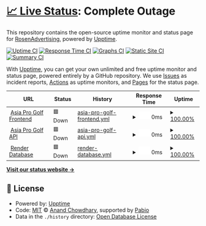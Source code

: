 # [📈 Live Status](https://RosenAdvertising.github.io/upptime): <!--live status--> **Complete Outage**

This repository contains the open-source uptime monitor and status page for [RosenAdvertising](https://RosenAdvertising.github.io/upptime), powered by [Upptime](https://github.com/upptime/upptime).

[![Uptime CI](https://github.com/RosenAdvertising/upptime/workflows/Uptime%20CI/badge.svg)](https://github.com/RosenAdvertising/upptime/actions?query=workflow%3A%22Uptime+CI%22)
[![Response Time CI](https://github.com/RosenAdvertising/upptime/workflows/Response%20Time%20CI/badge.svg)](https://github.com/RosenAdvertising/upptime/actions?query=workflow%3A%22Response+Time+CI%22)
[![Graphs CI](https://github.com/RosenAdvertising/upptime/workflows/Graphs%20CI/badge.svg)](https://github.com/RosenAdvertising/upptime/actions?query=workflow%3A%22Graphs+CI%22)
[![Static Site CI](https://github.com/RosenAdvertising/upptime/workflows/Static%20Site%20CI/badge.svg)](https://github.com/RosenAdvertising/upptime/actions?query=workflow%3A%22Static+Site+CI%22)
[![Summary CI](https://github.com/RosenAdvertising/upptime/workflows/Summary%20CI/badge.svg)](https://github.com/RosenAdvertising/upptime/actions?query=workflow%3A%22Summary+CI%22)

With [Upptime](https://upptime.js.org), you can get your own unlimited and free uptime monitor and status page, powered entirely by a GitHub repository. We use [Issues](https://github.com/RosenAdvertising/upptime/issues) as incident reports, [Actions](https://github.com/RosenAdvertising/upptime/actions) as uptime monitors, and [Pages](https://RosenAdvertising.github.io/upptime) for the status page.

<!--start: status pages-->
<!-- This summary is generated by Upptime (https://github.com/upptime/upptime) -->
<!-- Do not edit this manually, your changes will be overwritten -->
<!-- prettier-ignore -->
| URL | Status | History | Response Time | Uptime |
| --- | ------ | ------- | ------------- | ------ |
| <img alt="" src="https://icons.duckduckgo.com/ip3/asiaprogolf.netlify.app.ico" height="13"> [Asia Pro Golf Frontend](https://asiaprogolf.netlify.app) | 🟥 Down | [asia-pro-golf-frontend.yml](https://github.com/RosenAdvertising/upptime/commits/HEAD/history/asia-pro-golf-frontend.yml) | <details><summary><img alt="Response time graph" src="./graphs/asia-pro-golf-frontend/response-time-week.png" height="20"> 0ms</summary><br><a href="https://RosenAdvertising.github.io/upptime/history/asia-pro-golf-frontend"><img alt="Response time 0" src="https://img.shields.io/endpoint?url=https%3A%2F%2Fraw.githubusercontent.com%2FRosenAdvertising%2Fupptime%2FHEAD%2Fapi%2Fasia-pro-golf-frontend%2Fresponse-time.json"></a><br><a href="https://RosenAdvertising.github.io/upptime/history/asia-pro-golf-frontend"><img alt="24-hour response time 0" src="https://img.shields.io/endpoint?url=https%3A%2F%2Fraw.githubusercontent.com%2FRosenAdvertising%2Fupptime%2FHEAD%2Fapi%2Fasia-pro-golf-frontend%2Fresponse-time-day.json"></a><br><a href="https://RosenAdvertising.github.io/upptime/history/asia-pro-golf-frontend"><img alt="7-day response time 0" src="https://img.shields.io/endpoint?url=https%3A%2F%2Fraw.githubusercontent.com%2FRosenAdvertising%2Fupptime%2FHEAD%2Fapi%2Fasia-pro-golf-frontend%2Fresponse-time-week.json"></a><br><a href="https://RosenAdvertising.github.io/upptime/history/asia-pro-golf-frontend"><img alt="30-day response time 0" src="https://img.shields.io/endpoint?url=https%3A%2F%2Fraw.githubusercontent.com%2FRosenAdvertising%2Fupptime%2FHEAD%2Fapi%2Fasia-pro-golf-frontend%2Fresponse-time-month.json"></a><br><a href="https://RosenAdvertising.github.io/upptime/history/asia-pro-golf-frontend"><img alt="1-year response time 0" src="https://img.shields.io/endpoint?url=https%3A%2F%2Fraw.githubusercontent.com%2FRosenAdvertising%2Fupptime%2FHEAD%2Fapi%2Fasia-pro-golf-frontend%2Fresponse-time-year.json"></a></details> | <details><summary><a href="https://RosenAdvertising.github.io/upptime/history/asia-pro-golf-frontend">100.00%</a></summary><a href="https://RosenAdvertising.github.io/upptime/history/asia-pro-golf-frontend"><img alt="All-time uptime 100.00%" src="https://img.shields.io/endpoint?url=https%3A%2F%2Fraw.githubusercontent.com%2FRosenAdvertising%2Fupptime%2FHEAD%2Fapi%2Fasia-pro-golf-frontend%2Fuptime.json"></a><br><a href="https://RosenAdvertising.github.io/upptime/history/asia-pro-golf-frontend"><img alt="24-hour uptime 100.00%" src="https://img.shields.io/endpoint?url=https%3A%2F%2Fraw.githubusercontent.com%2FRosenAdvertising%2Fupptime%2FHEAD%2Fapi%2Fasia-pro-golf-frontend%2Fuptime-day.json"></a><br><a href="https://RosenAdvertising.github.io/upptime/history/asia-pro-golf-frontend"><img alt="7-day uptime 100.00%" src="https://img.shields.io/endpoint?url=https%3A%2F%2Fraw.githubusercontent.com%2FRosenAdvertising%2Fupptime%2FHEAD%2Fapi%2Fasia-pro-golf-frontend%2Fuptime-week.json"></a><br><a href="https://RosenAdvertising.github.io/upptime/history/asia-pro-golf-frontend"><img alt="30-day uptime 100.00%" src="https://img.shields.io/endpoint?url=https%3A%2F%2Fraw.githubusercontent.com%2FRosenAdvertising%2Fupptime%2FHEAD%2Fapi%2Fasia-pro-golf-frontend%2Fuptime-month.json"></a><br><a href="https://RosenAdvertising.github.io/upptime/history/asia-pro-golf-frontend"><img alt="1-year uptime 100.00%" src="https://img.shields.io/endpoint?url=https%3A%2F%2Fraw.githubusercontent.com%2FRosenAdvertising%2Fupptime%2FHEAD%2Fapi%2Fasia-pro-golf-frontend%2Fuptime-year.json"></a></details>
| <img alt="" src="https://icons.duckduckgo.com/ip3/asia-pro-golf-backend.onrender.com.ico" height="13"> [Asia Pro Golf API](https://asia-pro-golf-backend.onrender.com/healthz) | 🟥 Down | [asia-pro-golf-api.yml](https://github.com/RosenAdvertising/upptime/commits/HEAD/history/asia-pro-golf-api.yml) | <details><summary><img alt="Response time graph" src="./graphs/asia-pro-golf-api/response-time-week.png" height="20"> 0ms</summary><br><a href="https://RosenAdvertising.github.io/upptime/history/asia-pro-golf-api"><img alt="Response time 0" src="https://img.shields.io/endpoint?url=https%3A%2F%2Fraw.githubusercontent.com%2FRosenAdvertising%2Fupptime%2FHEAD%2Fapi%2Fasia-pro-golf-api%2Fresponse-time.json"></a><br><a href="https://RosenAdvertising.github.io/upptime/history/asia-pro-golf-api"><img alt="24-hour response time 0" src="https://img.shields.io/endpoint?url=https%3A%2F%2Fraw.githubusercontent.com%2FRosenAdvertising%2Fupptime%2FHEAD%2Fapi%2Fasia-pro-golf-api%2Fresponse-time-day.json"></a><br><a href="https://RosenAdvertising.github.io/upptime/history/asia-pro-golf-api"><img alt="7-day response time 0" src="https://img.shields.io/endpoint?url=https%3A%2F%2Fraw.githubusercontent.com%2FRosenAdvertising%2Fupptime%2FHEAD%2Fapi%2Fasia-pro-golf-api%2Fresponse-time-week.json"></a><br><a href="https://RosenAdvertising.github.io/upptime/history/asia-pro-golf-api"><img alt="30-day response time 0" src="https://img.shields.io/endpoint?url=https%3A%2F%2Fraw.githubusercontent.com%2FRosenAdvertising%2Fupptime%2FHEAD%2Fapi%2Fasia-pro-golf-api%2Fresponse-time-month.json"></a><br><a href="https://RosenAdvertising.github.io/upptime/history/asia-pro-golf-api"><img alt="1-year response time 0" src="https://img.shields.io/endpoint?url=https%3A%2F%2Fraw.githubusercontent.com%2FRosenAdvertising%2Fupptime%2FHEAD%2Fapi%2Fasia-pro-golf-api%2Fresponse-time-year.json"></a></details> | <details><summary><a href="https://RosenAdvertising.github.io/upptime/history/asia-pro-golf-api">100.00%</a></summary><a href="https://RosenAdvertising.github.io/upptime/history/asia-pro-golf-api"><img alt="All-time uptime 100.00%" src="https://img.shields.io/endpoint?url=https%3A%2F%2Fraw.githubusercontent.com%2FRosenAdvertising%2Fupptime%2FHEAD%2Fapi%2Fasia-pro-golf-api%2Fuptime.json"></a><br><a href="https://RosenAdvertising.github.io/upptime/history/asia-pro-golf-api"><img alt="24-hour uptime 100.00%" src="https://img.shields.io/endpoint?url=https%3A%2F%2Fraw.githubusercontent.com%2FRosenAdvertising%2Fupptime%2FHEAD%2Fapi%2Fasia-pro-golf-api%2Fuptime-day.json"></a><br><a href="https://RosenAdvertising.github.io/upptime/history/asia-pro-golf-api"><img alt="7-day uptime 100.00%" src="https://img.shields.io/endpoint?url=https%3A%2F%2Fraw.githubusercontent.com%2FRosenAdvertising%2Fupptime%2FHEAD%2Fapi%2Fasia-pro-golf-api%2Fuptime-week.json"></a><br><a href="https://RosenAdvertising.github.io/upptime/history/asia-pro-golf-api"><img alt="30-day uptime 100.00%" src="https://img.shields.io/endpoint?url=https%3A%2F%2Fraw.githubusercontent.com%2FRosenAdvertising%2Fupptime%2FHEAD%2Fapi%2Fasia-pro-golf-api%2Fuptime-month.json"></a><br><a href="https://RosenAdvertising.github.io/upptime/history/asia-pro-golf-api"><img alt="1-year uptime 100.00%" src="https://img.shields.io/endpoint?url=https%3A%2F%2Fraw.githubusercontent.com%2FRosenAdvertising%2Fupptime%2FHEAD%2Fapi%2Fasia-pro-golf-api%2Fuptime-year.json"></a></details>
| <img alt="" src="https://icons.duckduckgo.com/ip3/null.ico" height="13"> [Render Database](dpg-cufl91dds78s73fm7jqg-a.singapore-postgres.render.com) | 🟥 Down | [render-database.yml](https://github.com/RosenAdvertising/upptime/commits/HEAD/history/render-database.yml) | <details><summary><img alt="Response time graph" src="./graphs/render-database/response-time-week.png" height="20"> 0ms</summary><br><a href="https://RosenAdvertising.github.io/upptime/history/render-database"><img alt="Response time 0" src="https://img.shields.io/endpoint?url=https%3A%2F%2Fraw.githubusercontent.com%2FRosenAdvertising%2Fupptime%2FHEAD%2Fapi%2Frender-database%2Fresponse-time.json"></a><br><a href="https://RosenAdvertising.github.io/upptime/history/render-database"><img alt="24-hour response time 0" src="https://img.shields.io/endpoint?url=https%3A%2F%2Fraw.githubusercontent.com%2FRosenAdvertising%2Fupptime%2FHEAD%2Fapi%2Frender-database%2Fresponse-time-day.json"></a><br><a href="https://RosenAdvertising.github.io/upptime/history/render-database"><img alt="7-day response time 0" src="https://img.shields.io/endpoint?url=https%3A%2F%2Fraw.githubusercontent.com%2FRosenAdvertising%2Fupptime%2FHEAD%2Fapi%2Frender-database%2Fresponse-time-week.json"></a><br><a href="https://RosenAdvertising.github.io/upptime/history/render-database"><img alt="30-day response time 0" src="https://img.shields.io/endpoint?url=https%3A%2F%2Fraw.githubusercontent.com%2FRosenAdvertising%2Fupptime%2FHEAD%2Fapi%2Frender-database%2Fresponse-time-month.json"></a><br><a href="https://RosenAdvertising.github.io/upptime/history/render-database"><img alt="1-year response time 0" src="https://img.shields.io/endpoint?url=https%3A%2F%2Fraw.githubusercontent.com%2FRosenAdvertising%2Fupptime%2FHEAD%2Fapi%2Frender-database%2Fresponse-time-year.json"></a></details> | <details><summary><a href="https://RosenAdvertising.github.io/upptime/history/render-database">100.00%</a></summary><a href="https://RosenAdvertising.github.io/upptime/history/render-database"><img alt="All-time uptime 100.00%" src="https://img.shields.io/endpoint?url=https%3A%2F%2Fraw.githubusercontent.com%2FRosenAdvertising%2Fupptime%2FHEAD%2Fapi%2Frender-database%2Fuptime.json"></a><br><a href="https://RosenAdvertising.github.io/upptime/history/render-database"><img alt="24-hour uptime 100.00%" src="https://img.shields.io/endpoint?url=https%3A%2F%2Fraw.githubusercontent.com%2FRosenAdvertising%2Fupptime%2FHEAD%2Fapi%2Frender-database%2Fuptime-day.json"></a><br><a href="https://RosenAdvertising.github.io/upptime/history/render-database"><img alt="7-day uptime 100.00%" src="https://img.shields.io/endpoint?url=https%3A%2F%2Fraw.githubusercontent.com%2FRosenAdvertising%2Fupptime%2FHEAD%2Fapi%2Frender-database%2Fuptime-week.json"></a><br><a href="https://RosenAdvertising.github.io/upptime/history/render-database"><img alt="30-day uptime 100.00%" src="https://img.shields.io/endpoint?url=https%3A%2F%2Fraw.githubusercontent.com%2FRosenAdvertising%2Fupptime%2FHEAD%2Fapi%2Frender-database%2Fuptime-month.json"></a><br><a href="https://RosenAdvertising.github.io/upptime/history/render-database"><img alt="1-year uptime 100.00%" src="https://img.shields.io/endpoint?url=https%3A%2F%2Fraw.githubusercontent.com%2FRosenAdvertising%2Fupptime%2FHEAD%2Fapi%2Frender-database%2Fuptime-year.json"></a></details>

<!--end: status pages-->

[**Visit our status website →**](https://RosenAdvertising.github.io/upptime)

## 📄 License

- Powered by: [Upptime](https://github.com/upptime/upptime)
- Code: [MIT](./LICENSE) © [Anand Chowdhary](https://anandchowdhary.com), supported by [Pabio](https://pabio.com)
- Data in the `./history` directory: [Open Database License](https://opendatacommons.org/licenses/odbl/1-0/)
